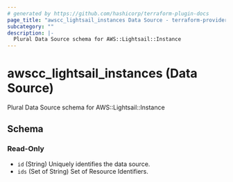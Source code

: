 ```yaml
---
# generated by https://github.com/hashicorp/terraform-plugin-docs
page_title: "awscc_lightsail_instances Data Source - terraform-provider-awscc"
subcategory: ""
description: |-
  Plural Data Source schema for AWS::Lightsail::Instance
---
```


# awscc_lightsail_instances (Data Source)

Plural Data Source schema for AWS::Lightsail::Instance



<!-- schema generated by tfplugindocs -->
## Schema

### Read-Only

- `id` (String) Uniquely identifies the data source.
- `ids` (Set of String) Set of Resource Identifiers.


